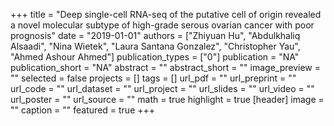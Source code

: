 +++
title = "Deep single-cell RNA-seq of the putative cell of origin revealed a novel molecular subtype of high-grade serous ovarian cancer with poor prognosis"
date = "2019-01-01"
authors = ["Zhiyuan Hu", "Abdulkhaliq Alsaadi", "Nina Wietek", "Laura Santana Gonzalez", "Christopher Yau", "Ahmed Ashour Ahmed"]
publication_types = ["0"]
publication = "NA"
publication_short = "NA"
abstract = ""
abstract_short = ""
image_preview = ""
selected = false
projects = []
tags = []
url_pdf = ""
url_preprint = ""
url_code = ""
url_dataset = ""
url_project = ""
url_slides = ""
url_video = ""
url_poster = ""
url_source = ""
math = true
highlight = true
[header]
image = ""
caption = ""
featured = true
+++
